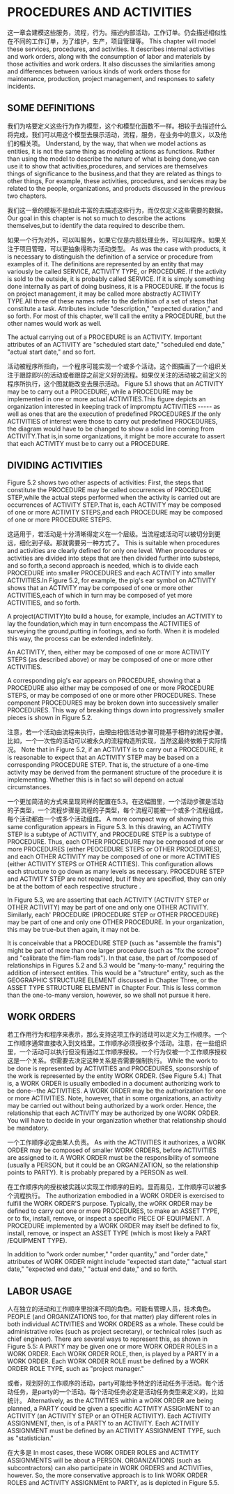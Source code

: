 # PROCEDURES AND ACTIVITIES

这一章会建模这些服务，流程，行为。描述内部活动，工作订单。仍会描述相似性在不同的工作订单，为了维护，生产，项目管理等。
This chapter will model these services, procedures, and activities. It describes internal activities and work orders, along with the consumption of labor and materials by those activities and work orders. It also discusses the similarities among and differences between various kinds of work orders those for maintenance, production, project management, and responses to safety incidents.

## SOME DEFINITIONS

我们为啥要定义这些行为作为模型，这个和模型化函数不一样。相较于去描述什么将完成，我们可以用这个模型去展示活动，流程，服务，在业务中的意义，以及他们的相关项。
Understand, by the way, that when we model actions as entities, it is not the same thing as modeling actions as functions. Rather than using the model to describe the nature of what is being done,we can use it to show that activities,procedures, and services are themselves things of significance to the business,and that they are related as things to other things, For example, these activities, procedures, and services may be related to the people, organizations, and products discussed in the previous two chapters.

我们这一章的模板不是如此丰富的去描述这些行为，而仅仅定义这些需要的数据。
Our goal in this chapter is not so much to describe the actions themselves,but to identify the data required to describe them.

如果一个行为对外，可以叫服务，如果它仅是内部处理业务，可以叫程序。如果关注于项目管理，可以更抽象得称为活动类型。
As was the case with products, it is necessary to distinguish the definition of a service or procedure from examples of it. The definitions are represented by an entity that may variously be called SERVICE, ACTIVITY TYPE, or PROCEDURE. If the activity is sold to the outside, it is probably called SERVICE. If it is simply something done internally as part of doing business, it is a PROCEDURE. If the focus is on project management, it may be called more abstractly ACTIVITY TYPE.All three of these names refer to the definition of a set of steps that constitute a task. Attributes include "description," "expected duration," and so forth. For most of this chapter, we'll call the entity a PROCEDURE, but the other names would work as well.

The actual carrying out of a PROCEDURE is an ACTIVITY. Important attributes of an ACTIVITY are "scheduled start date," "scheduled end date," "actual start date," and so fort.

活动被程序所指向，一个程序可能实现一个或多个活动。这个图描画了一个组织关注于跟踪即兴的活动或者跟踪之前定义好的流程。如果仅关注的活动被之前定义的程序所执行，这个图就能改变去展示活动。
Figure 5.1 shows that an ACTIVITY may be to carry out a PROCEDURE, while a PROCEDURE may be implemented in one or more actual ACTIVITIES.This figure depicts an organization interested in keeping track of impromptu ACTIVITIES ----- as well as ones that are the execution of predefined PROCEDURES.If the only ACTIVITIES of interest were those to carry out predefined PROCEDURES, the diagram would have to be changed to show a solid line coming from ACTIVITY.That is,in some organizations, it might be more accurate to assert that each ACTIVITY must be to carry out a PROCEDURE.

## DIVIDING ACTIVITIES

Figure 5.2 shows two other aspects of activities: First, the steps that constitute the PROCEDURE may be called occurrences of PROCEDURE STEP,while the actual steps performed when the activity is carried out are occurrences of ACTIVITY STEP.That is, each ACTIVITY may be composed of one or more ACTIVITY STEPS,and each PROCEDURE may be composed of one or more PROCEDURE STEPS.

这适用于，若活动是十分清晰得定义在一个层级。当流程或活动可以被切分到更远，细化到子级。那就需要另一种方式了。
This is suitable when procedures and activities are clearly defined for only one level. When procedures or activities are divided into steps that are then divided further into substeps, and so forth,a second approach is needed, which is to divide each PROCEDURE into smaller PROCEDURES and each ACTIVITY into smaller ACTIVITIES.In Figure 5.2, for example, the pig's ear symbol on ACTIVITY shows that an ACTIVITY may be composed of one or more other ACTIVITIES,each of which in turn may be composed of yet more ACTIVITIES, and so forth.

A project(ACTIVITY)to build a house, for example, includes an ACTIVITY to lay the foundation,which may in turn encompass the ACTIVITIES of surveying the ground,putting in footings, and so forth. When it is modeled this way, the process can be extended indefinitely.

An ACTIVITY, then, either may be composed of one or more ACTIVITY STEPS (as described above) or may be composed of one or more other ACTIVITIES.

A corresponding pig's ear appears on PROCEDURE, showing that a PROCEDURE also either may be composed of one or more PROCEDURE STEPS, or may be composed of one or more other PROCEDURES. These component PROCEDURES may be broken down into successively smaller PROCEDURES. This way of breaking things down into progressively smaller pieces is shown in Figure 5.2.

注意，若一个活动由流程来执行，由理由相信活动步骤可能基于相符的流程步骤。比如，一个一次性的活动可以被永久的流程构造所实现，当然这最终依赖于实际情况。
Note that in Figure 5.2, if an ACTIVITY is to carry out a PROCEDURE, it is reasonable to expect that an ACTIVITY STEP may be based on a corresponding PROCEDURE STEP. That is, the structure of a one-time activity may be derived from the permanent structure of the procedure it is implementing. Whether this is in fact so will depend on actual circumstances.

一个更加简洁的方式来呈现同样的配置在5.3。在这幅图里，一个活动步骤是活动的子类型，一个流程步骤是流程的子类型，每个流程可能被一个或多个流程组成，每个活动都由一个或多个活动组成。
A more compact way of showing this same configuration appears in Figure 5.3. In this drawing, an ACTIVITY STEP is a subtype of ACTIVITY, and PROCEDURE STEP is a subtype of PROCEDURE. Thus, each OTHER PROCEDURE may be composed of one or more PROCEDURES (either PEOCEDURE STEPS or OTHER PROCEDURES), and each OTHER ACTIVITY may be composed of one or more ACTIVITIES (either ACTIVITY STEPS or OTHER ACTITIES). This configuration allows each structure to go down as many levels as necessary. PROCEDURE STEP and ACTIVITY STEP are not required, but if they are specified, they can only be at the bottom of each respective structure .

In Figure 5.3, we are asserting that each ACTIVITY (ACTIVITY STEP or OTHER ACTIVITY) may be part of one and only one OTHER ACTIVITY. Similarly, each' PROCEDURE (PROCEDURE STEP or OTHER PROCEDURE) may be part of one and only one OTHER PROCEDURE. In your organization, this may be true-but then again, it may not be. 

It is conceivable that a PROCEDURE STEP (such as "assemble the framis") might be part of more than one larger procedure (such as "fix the scrope" and "calibrate the flim-flam rods"). In that case, the part of /composed of relationships in Figures 5.2 and 5.3 would be "many-to-many," requiring the addition of intersect entities. This would be a "structure" entity, such as the GEOGRAPHIC STRUCTURE ELEMENT discussed in Chapter Three, or the ASSET TYPE STRUCTURE ELEMENT in Chapter Four. This is less common than the one-to-many version, however, so we shall not pursue it here.

## WORK ORDERS

若工作用行为和程序来表示，那么支持这项工作的活动可以定义为工作顺序。一个工作顺序通常直接收入到文档里。工作顺序必须授权多个活动。注意，在一些组织里，一个活动可以执行但没有通过工作顺序授权。一个行为仅被一个工作顺序授权这是一个关系。你需要去决定这种关系是否需要强制执行。
While the work to be done is represented by ACTIVITIES and PROCEDURES, sponsorship of the work is represented by the entity WORK ORDER. (See Figure 5.4.) That is, a WORK ORDER is usually embodied in a document authorizing work to be done--the ACTIVITIES. A WORK ORDER may be the authorization for one or more ACTIVITIES. Note, however, that in some organizations, an activity may be carried out without being authorized by a work order. Hence, the relationship that each ACTIVITY may be authorized by one WORK ORDER. You will have to decide in your organization whether that relationship should be mandatory.

一个工作顺序必定由某人负责。
As with the ACTIVITIES it authorizes, a WORK ORDER may be composed of smaller WORK ORDERS, before ACTIVITIES are assigned to it. A WORK ORDER must be the responsibility of someone (usually a PERSON, but it could be an ORGANIZATION, so the relationship points to PARTY). It is probably prepared by a PERSON as well.

在工作顺序内的授权被实践以实现工作顺序的目的。显而易见，工作顺序可以被多个流程执行。
The authorization embodied in a WORK ORDER is exercised to fulfill the WORK ORDER'S purpose. Typically, the wORK ORDER may be defined to carry out one or more PROCEDURES, to make an ASSET TYPE, or to fix, install, remove, or inspect a specific PIECE OF EQUIPMENT. A PROCEDURE implemented by a WORK ORDER may itself be defined to fix, install, remove, or inspect an ASSET TYPE (which is most likely a PART /EQUIPMENT TYPE).

In addition to "work order number," "order quantity," and "order date," attributes of WORK ORDER might include "expected start date," "actual start date," "expected end date," "actual end date," and so forth.

## LABOR USAGE

人在独立的活动和工作顺序里扮演不同的角色。可能有管理人员，技术角色。
PEOPLE (and ORGANIZATIONS too, for that matter) play different roles in both individual ACTIVITIES and WORK ORDERS as a whole. These could be administrative roles (such as project secretary), or technical roles (such as chief engineer). There are several ways to represent this, as shown in Figure 5.5: A PARTY may be given one or more WORK ORDER ROLES in a WORK ORDER. Each WORK ORDER ROLE, then, is played by a PARTY in a WORK ORDER. Each WORK ORDER ROLE must be defined by a WORK ORDER ROLE TYPE, such as "project manager."

或者，规划好的工作顺序的活动，party可能给予特定的活动任务于活动。每个活动任务，是party的一个活动。每个活动任务必定是活动任务类型来定义的，比如统计。
Alternatively, as the ACTIVITIES within a wORK ORDER are being planned, a PARTY could be given a specific ACTIVITY ASSIGnMENT to an ACTIVITY (an ACTIVITY STEP or an OTHER ACTIVITY). Each ACTIVITY ASSIGNMENT, then, is of a PARTY to an ACTIVITY. Each ACTIVITY ASSIGNMENT must be defined by an ACTIVITY ASSIGNMENT TYPE, such as "statistician."

在大多是
In most cases, these WORK ORDER ROLES and ACTIVITY ASSIGNMENTS will be about a PERSON. ORGANIZATIONS (such as subcontractors) can also participate in WORK ORDERS and ACTIVITies, however. So, the more conservative approach is to link WORK ORDER ROLES and ACTIVITY ASSIGNMEnt to PARTY, as is depicted in Figure 5.5.